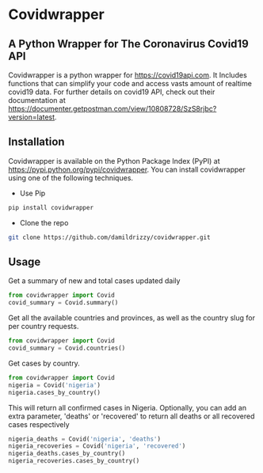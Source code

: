 # Covidwrapper
## A Python Wrapper for The Coronavirus Covid19 API

Covidwrapper is a python wrapper for https://covid19api.com. It Includes functions that can simplify your code and access vasts amount of realtime covid19 data. For further details on covid19 API, check out their documentation at https://documenter.getpostman.com/view/10808728/SzS8rjbc?version=latest.

## Installation

Covidwrapper is available on the Python Package Index (PyPI) at https://pypi.python.org/pypi/covidwrapper.
You can install covidwrapper using one of the following techniques.

* Use Pip
```bash
pip install covidwrapper
```
* Clone the repo
```bash
git clone https://github.com/damildrizzy/covidwrapper.git
```
## Usage
Get a summary of new and total cases updated daily
```python
from covidwrapper import Covid
covid_summary = Covid.summary()
```
Get all the available countries and provinces, as well as the country slug for per country requests.
```python
from covidwrapper import Covid
covid_summary = Covid.countries()
```
Get cases by country.
```python
from covidwrapper import Covid
nigeria = Covid('nigeria')
nigeria.cases_by_country()
```
This will return all confirmed cases in Nigeria. Optionally, you can add an extra parameter, 'deaths' or 'recovered'
to return all deaths or all recovered cases respectively
```python
nigeria_deaths = Covid('nigeria', 'deaths')
nigeria_recoveries = Covid('nigeria', 'recovered')
nigeria_deaths.cases_by_country()
nigeria_recoveries.cases_by_country()
```
